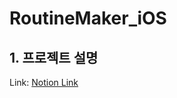 # RoutineMaker_iOS
## 1. 프로젝트 설명
Link: [Notion Link](https://www.notion.so/yoobj17/RoutineMaker-2824847b74a5418aa762917df4689f55)
